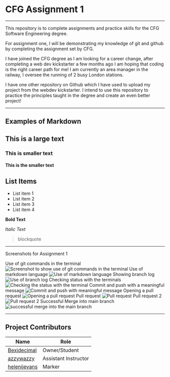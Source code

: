 # CFG Assignment 1
_______
This repository is to complete assignments and practice skills for the CFG Software Engineering degree.

For assignment one, I will be demonstrating my knowledge of git and github by completing the assignment set by CFG.

I have joined the CFG degree as I am looking for a career change, after completing a web dev kickstarter a few months ago I am hoping that coding is the right career path for me! 
I am currently an area manager in the railway, I oversee the running of 2 busy London stations. 

I have one other repository on Github which I have used to upload my project from the webdev kickstarter. I intend to use this repository to practice the principles taught in the degree
and create an even better project! 
________
## Examples of Markdown

## This is a large text

### This is smaller text

#### This is the smaller text

## List Items
- List item 1
- List item 2
- List item 3
- List item 4

**Bold Text** 

*Italic Text*

> blockquote
________
Screenshots for Assignment 1

Use of git commands in the terminal
![Screenshot to show use of git commands in the terminal](./images/git_commands.png)
Use of markdown language
![Use of markdown language](./images/Markdown.png)
Showing branch log
![Use of branch log](./images/branch_log.png)
Checking status with the terminals
![Checking the status with the terminal](./images/checking_status.png)
Commit and push with a meaningful message
![Commit and push with meaningful message](./images/commitandpush.png)
Opening a pull request
![Opening a pull request](./images/open_pull.png)
Pull request
![Pull request](./images/pull_request.png)
Pull request 2
![Pull request 2](./images/Pull_request_two.png)
Successful Merge into main branch
![successful merge into the main branch](./images/Successful_merge.png)


______________
## Project Contributors
| Name                                            | Role                 |
|-------------------------------------------------|----------------------|
| [Bexidecimal](https://github.com/Bexidecimal)   | Owner/Student        |
| [azzywazzy](https://github.com/azzywazzy)       | Assistant Instructor |
| [helenijevans](https://github.com/helenijevans) | Marker |

